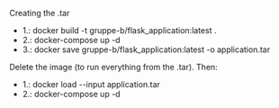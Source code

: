 Creating the .tar

- 1.: docker build -t gruppe-b/flask_application:latest .
- 2.: docker-compose up -d
- 3.: docker save gruppe-b/flask_application:latest -o application.tar

Delete the image (to run everything from the .tar). Then:

- 1.: docker load --input application.tar
- 2.: docker-compose up -d 

